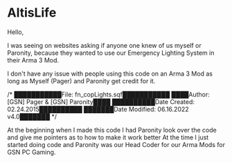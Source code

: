 # AltisLife

Hello,

I was seeing on websites asking if anyone one knew of us myself or Paronity,
because they wanted to use our Emergency Lighting System in their Arma 3 Mod.

I don't have any issue with people using this code on an Arma 3 Mod as long as
Myself (Pager) and Paronity get credit for it.

/*
███████████File: fn_copLights.sqf███████████
████Author: [GSN] Pager & [GSN] Paronity████
██████████Date Created: 02.24.2015██████████
███████Date Modified: 06.16.2022 v4.0███████
*/

At the beginning when I made this code I had Paronity look over the code and 
give me pointers as to how to make it work better At the time I just started
doing code and Paronity was our Head Coder for our Arma Mods for GSN PC Gaming.
